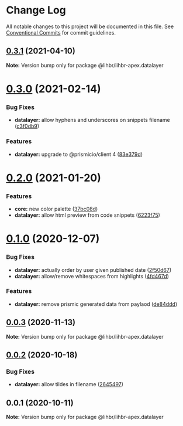 # Change Log

All notable changes to this project will be documented in this file.
See [Conventional Commits](https://conventionalcommits.org) for commit guidelines.

## [0.3.1](https://github.com/lihbr/lihbr-apex/compare/@lihbr/lihbr-apex.datalayer@0.3.0...@lihbr/lihbr-apex.datalayer@0.3.1) (2021-04-10)

**Note:** Version bump only for package @lihbr/lihbr-apex.datalayer





# [0.3.0](https://github.com/lihbr/lihbr-apex/compare/@lihbr/lihbr-apex.datalayer@0.2.0...@lihbr/lihbr-apex.datalayer@0.3.0) (2021-02-14)


### Bug Fixes

* **datalayer:** allow hyphens and underscores on snippets filename ([c3f0db9](https://github.com/lihbr/lihbr-apex/commit/c3f0db91f4cc288147be95f40bbe02fec5049c41))


### Features

* **datalayer:** upgrade to @prismicio/client 4 ([83e379d](https://github.com/lihbr/lihbr-apex/commit/83e379d42f629c7d81d1501dd8caa2635ebf8ede))





# [0.2.0](https://github.com/lihbr/lihbr-apex/compare/@lihbr/lihbr-apex.datalayer@0.1.0...@lihbr/lihbr-apex.datalayer@0.2.0) (2021-01-20)


### Features

* **core:** new color palette ([37bc08d](https://github.com/lihbr/lihbr-apex/commit/37bc08d4bc77d71e16078102d3645c6cce51d3fe))
* **datalayer:** allow html preview from code snippets ([6223f75](https://github.com/lihbr/lihbr-apex/commit/6223f75195478e4663839647f072435e69b89fad))





# [0.1.0](https://github.com/lihbr/lihbr-apex/compare/@lihbr/lihbr-apex.datalayer@0.0.3...@lihbr/lihbr-apex.datalayer@0.1.0) (2020-12-07)


### Bug Fixes

* **datalayer:** actually order by user given published date ([2f50d67](https://github.com/lihbr/lihbr-apex/commit/2f50d670d5b2c33fe74a7ef7a4348d9fe566b680))
* **datalayer:** allow/remove whitespaces from highlights ([4fd467d](https://github.com/lihbr/lihbr-apex/commit/4fd467db8c38af461439dcfb2c51a8095eabb4db))


### Features

* **datalayer:** remove prismic generated data from paylaod ([de84ddd](https://github.com/lihbr/lihbr-apex/commit/de84ddd4cb02460e6bd5e00fc6f008e77412c2f4))





## [0.0.3](https://github.com/lihbr/lihbr-apex/compare/@lihbr/lihbr-apex.datalayer@0.0.2...@lihbr/lihbr-apex.datalayer@0.0.3) (2020-11-13)

**Note:** Version bump only for package @lihbr/lihbr-apex.datalayer





## [0.0.2](https://github.com/lihbr/lihbr-apex/compare/@lihbr/lihbr-apex.datalayer@0.0.1...@lihbr/lihbr-apex.datalayer@0.0.2) (2020-10-18)


### Bug Fixes

* **datalayer:** allow tildes in filename ([2645497](https://github.com/lihbr/lihbr-apex/commit/2645497cc5306c16d16b454bd9406deb76952342))





## 0.0.1 (2020-10-11)

**Note:** Version bump only for package @lihbr/lihbr-apex.datalayer
